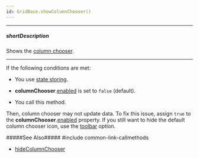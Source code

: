 ```yaml
---
id: GridBase.showColumnChooser()
---
```

---
##### shortDescription
Shows the [column chooser](/api-reference/10%20UI%20Components/GridBase/1%20Configuration/columnChooser '{basewidgetpath}/Configuration/columnChooser/').

---
If the following conditions are met:

- You use [state storing](/api-reference/10%20UI%20Components/GridBase/1%20Configuration/stateStoring '{basewidgetpath}/Configuration/stateStoring/').

- **columnChooser**.[enabled](/api-reference/40%20Common%20Types/15%20grids/ColumnChooser/enabled.md '{basewidgetpath}/Configuration/columnChooser/#enabled') is set to `false` (default).

- You call this method.  

Then, column chooser may not update data. To fix this issue, assign `true` to the **columnChooser**.[enabled](/api-reference/40%20Common%20Types/15%20grids/ColumnChooser/enabled.md '{basewidgetpath}/Configuration/columnChooser/#enabled') property. If you still want to hide the default column chooser icon, use the [toolbar](/api-reference/_hidden/dxDataGridToolbar/items.md '{basewidgetpath}/Configuration/toolbar/items/') option.

#####See Also#####
#include common-link-callmethods
- [hideColumnChooser](/api-reference/10%20UI%20Components/GridBase/3%20Methods/hideColumnChooser().md '{basewidgetpath}/Methods/#hideColumnChooser')